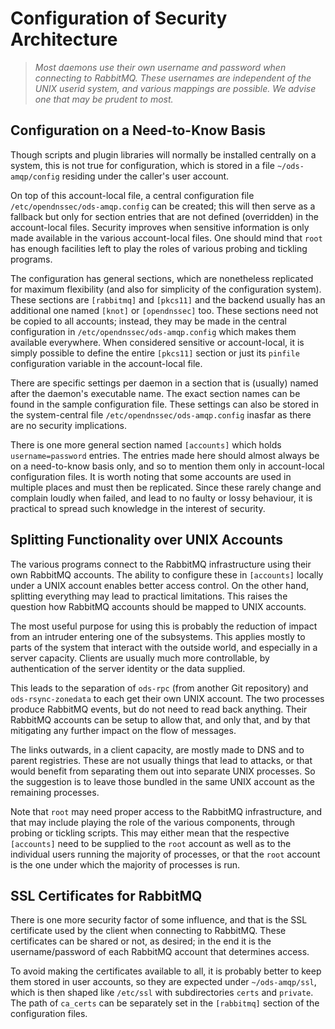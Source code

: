 # Configuration of Security Architecture

> *Most daemons use their own username and password when connecting to
> RabbitMQ.  These usernames are independent of the UNIX userid system,
> and various mappings are possible.  We advise one that may be prudent
> to most.*


## Configuration on a Need-to-Know Basis

Though scripts and plugin libraries will normally be installed centrally
on a system, this is not true for configuration, which is stored in a
file `~/ods-amqp/config` residing under the caller's user account.

On top of this account-local file, a central configuration file
`/etc/opendnssec/ods-amqp.config` can be created; this will then
serve as a fallback but only for section entries that are not
defined (overridden) in the account-local files.  Security improves
when sensitive information is only made available in the various
account-local files.  One should mind that `root` has enough facilities
left to play the roles of various probing and tickling programs.

The configuration has general sections, which are nonetheless replicated
for maximum flexibility (and also for simplicity of the configuration system).
These sections are `[rabbitmq]` and `[pkcs11]` and the backend usually has
an additional one named `[knot]` or `[opendnssec]` too.  These sections
need not be copied to all accounts; instead, they may be made in the
central configuration in `/etc/opendnssec/ods-amqp.config` which makes
them available everywhere.  When considered sensitive or account-local,
it is simply possible to define the entire `[pkcs11]` section or just its
`pinfile` configuration variable in the account-local file.

There are specific settings per daemon in a section that is (usually)
named after the daemon's executable name.  The exact section names can be
found in the sample configuration file.  These settings can also be stored
in the system-central file `/etc/opendnssec/ods-amqp.config` inasfar as
there are no security implications.  

There is one more general section named `[accounts]` which holds
`username=password` entries.  The entries made here should almost
always be on a need-to-know basis only, and so to mention them only in
account-local configuration files.  It is worth noting that some accounts
are used in multiple places and must then be replicated.  Since these
rarely change and complain loudly when failed, and lead to no faulty
or lossy behaviour, it is practical to spread such knowledge in the
interest of security.


## Splitting Functionality over UNIX Accounts

The various programs connect to the RabbitMQ infrastructure using their
own RabbitMQ accounts.  The ability to configure these in `[accounts]`
locally under a UNIX account enables better access control.  On the
other hand, splitting everything may lead to practical limitations.
This raises the question how RabbitMQ accounts should be mapped to UNIX
accounts.

The most useful purpose for using this is probably the reduction of impact
from an intruder entering one of the subsystems.  This applies mostly to
parts of the system that interact with the outside world, and especially
in a server capacity.  Clients are usually much more controllable, by
authentication of the server identity or the data supplied.

This leads to the separation of `ods-rpc` (from another Git repository)
and `ods-rsync-zonedata` to each get their own UNIX account.  The two
processes produce RabbitMQ events, but do not need to read back anything.
Their RabbitMQ accounts can be setup to allow that, and only that, and
by that mitigating any further impact on the flow of messages.

The links outwards, in a client capacity, are mostly made to DNS and to
parent registries.  These are not usually things that lead to attacks,
or that would benefit from separating them out into separate UNIX
processes.  So the suggestion is to leave those bundled in the same
UNIX account as the remaining processes.

Note that `root` may need proper access to the RabbitMQ infrastructure,
and that may include playing the role of the various components, through
probing or tickling scripts.  This may either mean that the respective
`[accounts]` need to be supplied to the `root` account as well as to the
individual users running the majority of processes, or that the `root`
account is the one under which the majority of processes is run.


## SSL Certificates for RabbitMQ

There is one more security factor of some influence, and that is the
SSL certificate used by the client when connecting to RabbitMQ.  These
certificates can be shared or not, as desired; in the end it is the
username/password of each RabbitMQ account that determines access.

To avoid making the certificates available to all, it is probably better
to keep them stored in user accounts, so they are expected under
`~/ods-amqp/ssl`, which is then shaped like `/etc/ssl` with subdirectories
`certs` and `private`.  The path of `ca_certs` can be separately set in
the `[rabbitmq]` section of the configuration files.

